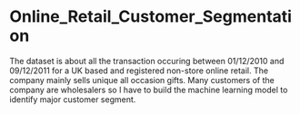 # Online_Retail_Customer_Segmentation
The dataset is about all the transaction occuring between 01/12/2010 and 09/12/2011 for a UK based and registered non-store online retail. The company mainly sells unique all occasion gifts. Many customers of the company are wholesalers so I have to build the machine learning model to identify major customer segment.
